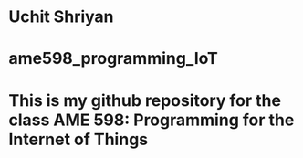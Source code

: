 # Uchit Shriyan

# ame598_programming_IoT

# This is my github repository for the class AME 598: Programming for the Internet of Things
